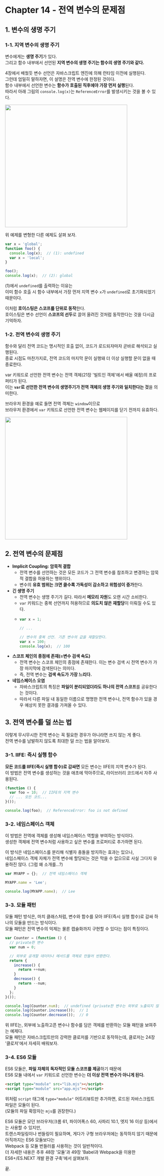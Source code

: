 # Chapter 14 - 전역 변수의 문제점

## 1. 변수의 생명 주기
### 1-1. 지역 변수의 생명 주기
변수에게는 **생명 주기**가 있다.<br>
그리고 함수 내부에서 선언된 **지역 변수의 생명 주기는 함수의 생명 주기와 같다.**

4장에서 배웠듯 변수 선언은 자바스크립트 엔진에 의해 런타임 이전에 실행된다.<br>
그런데 엄밀히 말하자면, 이 설명은 전역 변수에 한정된 것이다.<br>
함수 내부에서 선언한 변수는 **함수가 호출된 직후에야 가장 먼저 실행**된다.<br>
따라서 아래 그림의 `console.log(x)`는 `ReferenceError`를 발생시키는 것을 볼 수 있다.

<img width="400px" src="https://github.com/user-attachments/assets/73cd612c-d956-4f04-80cb-c353a73c6566" />

위 예제를 변형한 다른 예제도 살펴 보자. 
```javascript
var x = 'global';
function foo() {
  console.log(x);  // (1): undefined
  var x = 'local';
}

foo();
console.log(x);  // (2): global
```
(1)에서 `undefined`를 출력하는 이유는<br>
이미 함수 호출 시 함수 내부에서 가장 먼저 지역 변수 `x`가 `undefined`로 초기화되었기 때문이다.

이처럼 **호이스팅은 스코프를 단위로 동작**한다.<br>
호이스팅은 변수 선언이 **스코프의 선두**로 끌어 올려진 것처럼 동작한다는 것을 다시금 기억하자.

### 1-2. 전역 변수의 생명 주기
함수와 달리 전역 코드는 명시적인 호출 없이, 코드가 로드되자마자 곧바로 해석되고 실행된다.<br>
종료 시점도 마찬가지로, 전역 코드의 마지막 문이 실행돼 더 이상 실행할 문이 없을 때 종료한다.

var 키워드로 선언한 전역 변수는 전역 객체(21장 '빌트인 객체'에서 배울 예정)의 프로퍼티가 된다.<br>
이는 **`var`로 선언한 전역 변수의 생명주기가 전역 객체의 생명 주기와 일치한다는 것**을 의미한다.

브라우저 환경을 예로 들면 전역 객체는 `window`이므로<br>
브라우저 환경에서 `var` 키워드로 선언한 전역 변수는 웹페이지를 닫기 전까지 유효하다.

<img width="400px" src="https://github.com/user-attachments/assets/7f471445-a6cc-4e44-a81d-d5cab0ba33a2" />

## 2. 전역 변수의 문제점
* **Implicit Coupling: 암묵적 결합**
  * 전역 변수를 선언하는 것은 모든 코드가 그 전역 변수를 참조하고 변경하는 암묵적 결합을 허용하는 행위이다.
  * 변수의 **유효 범위는 크면 클수록 가독성이 감소하고 위험성이 증가**한다.
* **긴 생명 주기**
  * 전역 변수는 생명 주기가 길다. 따라서 **메모리 자원**도 오랜 시간 소비한다.
  * `var` 키워드는 중복 선언까지 허용하므로 **의도치 않은 재할당**이 이뤄질 수도 있다.
  * ```javascript
    var x = 1;
    
    // ...

    // 변수의 중복 선언. 기존 변수의 값을 재할당한다.
    var x = 100;
    console.log(x);  // 100
    ```
* **스코프 체인의 종점에 존재(=변수 검색 속도)**
  * 전역 변수는 스코프 체인의 종점에 존재한다. 이는 변수 검색 시 전역 변수가 가장 마지막에 검색된다는 의미다.
  * 즉, 전역 변수는 **검색 속도가 가장 느리다.**
* **네임스페이스 오염**
  * 자바스크립트의 특징은 **파일이 분리되었더라도 하나의 전역 스코프**를 공유한다는 것이다.
  * 따라서 다른 파일 내 동일한 이름으로 명명한 전역 변수나, 전역 함수가 있을 경우 예상치 못한 결과를 가져올 수 있다.

## 3. 전역 변수를 덜 쓰는 법
이렇게 무시무시한 전역 변수는 꼭 필요한 경우가 아니라면 쓰지 않는 게 좋다.<br>
전역 변수를 남발하지 않도록 최대한 덜 쓰는 법을 알아보자.

### 3-1. IIFE: 즉시 실행 함수
**모든 코드를 IIFE(즉시 실행 함수)로 감싸면** 모든 변수는 IIFE의 지역 변수가 된다.<br>
이 방법은 전역 변수를 생성하는 것을 애초에 막아주므로, 라이브러리 코드에서 자주 사용된다.
```javascript
(function () {
  var foo = 10;  // IIFE의 지역 변수
  // ... 모든 코드...
}());

console.log(foo);  // ReferenceError: foo is not defined
```

### 3-2. 네임스페이스 객체
이 방법은 전역에 객체를 생성해 네임스페이스 역할을 부여하는 방식이다.<br>
생성한 객체에 전역 변수처럼 사용하고 싶은 변수를 프로퍼티로 추가하면 된다.

이 방식은 네임스페이스를 분리해 식별자 충돌을 방지하는 효과는 있으나,<br>
네임스페이스 객체 자체가 전역 변수에 할당되는 것은 막을 수 없으므로 사실 그다지 유용하진 않다. (그럼 왜 소개를...?)
```javascript
var MYAPP = {};  // 전역 네임스페이스 객체

MYAPP.name = 'Lee';

console.log(MYAPP.name);  // Lee
```

### 3-3. 모듈 패턴
모듈 패턴 방식은, 마치 클래스처럼, 변수와 함수를 모아 IIFE(즉시 실행 함수)로 감싸 하나의 모듈을 만드는 방식이다.<br>
모듈 패턴은 전역 변수의 억제는 물론 캡슐화까지 구현할 수 있다는 점이 특징이다.
```javascript
var Counter = (function () {
  // private한 변수
  var num = 0;

  // 외부로 공개할 데이터나 메서드를 객체로 만들어 반환한다.
  return {
    increase() {
      return ++num;
    }
    decrease() {
      return --num;
    }
  };
}());

console.log(Counter.num);  // undefined (private한 변수는 외부로 노출되지 않음)
console.log(Counter.increase());  // 1
console.log(Counter.decrease());  // 0
```
위 IIFE는, 외부에 노출하고픈 변수나 함수를 담은 객체를 반환하는 모듈 패턴을 보여주는 예제다.<br>
모듈 패턴은 자바스크립트만의 강력한 클로저를 기반으로 동작하는데, 클로저는 24장 '클로저'에서 자세히 배워보자.

### 3-4. ES6 모듈
ES6 모듈은, **파일 자체의 독자적인 모듈 스코프를 제공**하기 때문에<br>
ES6 모듈 내에서 `var` 키워드로 선언한 변수는 **더 이상 전역 변수가 아니게 된다.**
```html
<script type="module" src="lib.mjs"></script>
<script type="module" src="app.mjs"></script>
```
위처럼 `script` 태그에 `type="module"` 어트리뷰트만 추가하면, 로드된 자바스크립트 파일은 모듈이 된다.<br>
(모듈의 파일 확장자는 `mjs`를 권장한다.)

ES6 모듈은 모던 브라우저(크롬 61, 파이어폭스 60, 사파리 10.1, 엣지 16 이상 등)에서는 사용할 수 있지만,<br>
트랜스파일링이나 번들링이 필요하며, 게다가 구형 브라우저에는 동작하지 않기 때문에 아직까지는 ES6 모듈보다는<br>
Webpack 등 모듈 번들러를 사용하는 것이 일반적이다.<br>
더 자세한 내용은 추후 48장 '모듈'과 49장 'Babel과 Webpack을 이용한 ES6+/ES.NEXT 개발 환경 구축'에서 살펴보자.

끝.
